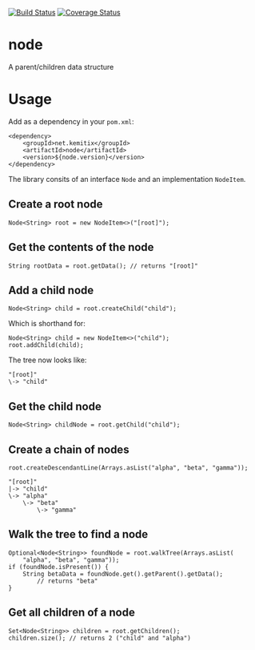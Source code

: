 [![Build Status](https://travis-ci.org/kemitix/node.svg?branch=develop)](https://travis-ci.org/kemitix/node)
[![Coverage Status](https://coveralls.io/repos/github/kemitix/node/badge.svg?branch=develop)](https://coveralls.io/github/kemitix/node?branch=develop)

# node
A parent/children data structure

# Usage

Add as a dependency in your `pom.xml`:

    <dependency>
        <groupId>net.kemitix</groupId>
        <artifactId>node</artifactId>
        <version>${node.version}</version>
    </dependency>

The library consits of an interface `Node` and an implementation `NodeItem`.

## Create a root node

    Node<String> root = new NodeItem<>("[root]");

## Get the contents of the node

    String rootData = root.getData(); // returns "[root]"

## Add a child node

    Node<String> child = root.createChild("child");

Which is shorthand for:

    Node<String> child = new NodeItem<>("child");
    root.addChild(child);

The tree now looks like:

    "[root]"
    \-> "child"

## Get the child node

    Node<String> childNode = root.getChild("child");

## Create a chain of nodes

    root.createDescendantLine(Arrays.asList("alpha", "beta", "gamma"));

    "[root]"
    |-> "child"
    \-> "alpha"
        \-> "beta"
            \-> "gamma"

## Walk the tree to find a node

    Optional<Node<String>> foundNode = root.walkTree(Arrays.asList(
        "alpha", "beta", "gamma"));
    if (foundNode.isPresent()) {
        String betaData = foundNode.get().getParent().getData();
            // returns "beta"
    }

## Get all children of a node

    Set<Node<String>> children = root.getChildren();
    children.size(); // returns 2 ("child" and "alpha")
